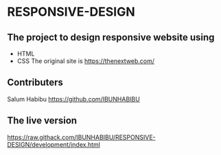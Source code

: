 # RESPONSIVE-DESIGN
## The project to design responsive website using

* HTML
* CSS
The original site is https://thenextweb.com/
## Contributers
Salum Habibu https://github.com/IBUNHABIBU

## The live version
https://raw.githack.com/IBUNHABIBU/RESPONSIVE-DESIGN/development/index.html
